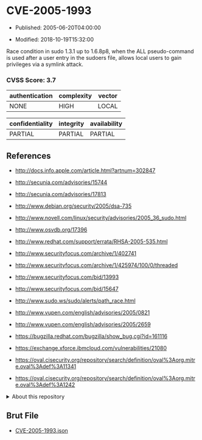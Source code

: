 # CVE-2005-1993

- Published: 2005-06-20T04:00:00

- Modified: 2018-10-19T15:32:00

Race condition in sudo 1.3.1 up to 1.6.8p8, when the ALL pseudo-command is used after a user entry in the sudoers file, allows local users to gain privileges via a symlink attack.

### CVSS Score: **3.7**

| authentication | complexity | vector |
| --- | --- | --- |
| NONE | HIGH | LOCAL |

| confidentiality | integrity | availability |
| --- | --- | --- |
| PARTIAL | PARTIAL | PARTIAL |

## References

* http://docs.info.apple.com/article.html?artnum=302847

* http://secunia.com/advisories/15744

* http://secunia.com/advisories/17813

* http://www.debian.org/security/2005/dsa-735

* http://www.novell.com/linux/security/advisories/2005_36_sudo.html

* http://www.osvdb.org/17396

* http://www.redhat.com/support/errata/RHSA-2005-535.html

* http://www.securityfocus.com/archive/1/402741

* http://www.securityfocus.com/archive/1/425974/100/0/threaded

* http://www.securityfocus.com/bid/13993

* http://www.securityfocus.com/bid/15647

* http://www.sudo.ws/sudo/alerts/path_race.html

* http://www.vupen.com/english/advisories/2005/0821

* http://www.vupen.com/english/advisories/2005/2659

* https://bugzilla.redhat.com/bugzilla/show_bug.cgi?id=161116

* https://exchange.xforce.ibmcloud.com/vulnerabilities/21080

* https://oval.cisecurity.org/repository/search/definition/oval%3Aorg.mitre.oval%3Adef%3A11341

* https://oval.cisecurity.org/repository/search/definition/oval%3Aorg.mitre.oval%3Adef%3A1242

<details>
<summary>About this repository</summary> 

  This repository is part of the project [Live Hack CVE](https://github.com/Live-Hack-CVE). Main website can be found [www.live-hack.org](https://www.live-hack.org) 
  
  Made by [Sn0wAlice](https://github.com/Sn0wAlice) for the people that care about security and need to have a feed of the latest CVEs. Hope you enjoy it, don't forget to star the repo and follow me on [Twitter](https://twitter.com/Sn0wAlice) and [Github](https://github.com/Sn0wAlice). And that is my [personnal website](https://www.alice-snow.me/)

  - [Home Page](https://github.com/Live-Hack-CVE)
  - [Framework](https://github.com/Live-Hack-CVE/cve-framework)
  - [CVE database](https://github.com/Live-Hack-CVE/full_database)
  - [Changelog](https://github.com/Live-Hack-CVE/Changelog)
</details>

## Brut File

* [CVE-2005-1993.json](https://raw.githubusercontent.com/Live-Hack-CVE/full_database/main/cves/2005/CVE-2005-1993.json)

